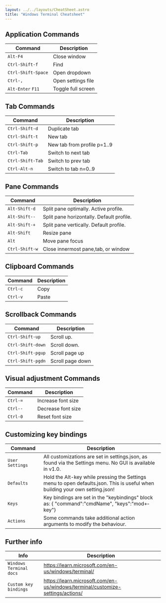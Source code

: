 ```yaml
---
layout: ../../layouts/CheatSheet.astro
title: "Windows Terminal Cheatsheet"
---
```


## Application Commands

| Command              | Description        |
| -------------------- | ------------------ |
| `Alt-F4`             | Close window       |
| `Ctrl-S­hift-f`      | Find               |
| `Ctrl-S­hif­t-Space` | Open dropdown      |
| `Ctrl-,`             | Open settings file |
| `Alt-Enter` `F11`    | Toggle full screen |






## Tab Commands

| Command            | Description                 |
| ------------------ | --------------------------- |
| `Ctrl-S­hift-d`    | Duplicate tab               |
| `Ctrl-S­hift-t`    | New tab                     |
| `Ctrl-S­hift-p`    | New tab from profile p=1..9 |
| `Ctrl-Tab`         | Switch to next tab          |
| `Ctrl-S­hif­t-Tab` | Switch to prev tab          |
| `Ctrl-Alt-n`       | Switch to tab n=0..9        |







## Pane Commands

| Command         | Description                               |
| --------------- | ----------------------------------------- |
| `Alt-Sh­ift-d`  | Split pane optimally. Active profile.     |
| `Alt-Sh­ift--`  | Split pane horizontally. Default profile. |
| `Alt-Sh­ift-+`  | Split pane vertically. Default profile.   |
| `Alt-Shift`     | Resize pane                               |
| `Alt`           | Move pane focus                           |
| `Ctrl-S­hift-w` | Close innermost pane,tab, or window       |






## Clipboard Commands

| Command  | Description |
| -------- | ----------- |
| `Ctrl-c` | Copy        |
| `Ctrl-v` | Paste       |








## Scrollback Commands

| Command             | Description      |
| ------------------- | ---------------- |
| `Ctrl-S­hift-up`    | Scroll up.       |
| `Ctrl-S­hif­t-down` | Scroll down.     |
| `Ctrl-S­hif­t-pgup` | Scroll page up   |
| `Ctrl-S­hif­t-pgdn` | Scroll page down |







## Visual adjustment Commands

| Command  | Description        |
| -------- | ------------------ |
| `Ctrl-=` | Increase font size |
| `Ctrl--` | Decrease font size |
| `Ctrl-0` | Reset font size    |








## Customizing key bindings

| Command             | Description                                                                                                                    |
| ------------------- | ------------------------------------------------------------------------------------------------------------------------------ |
| `User Settings    ` | All custom­iza­tions are set in settin­gs.json, as found via the Settings menu. No GUI is available in v1.0.                   |
| `Defaults`          | Hold the Alt-key while pressing the Settings menu to open defaul­ts.json. This is useful when building your own settin­g.json! |
| `Keys`              | Key bindings are set in the "­key­bin­din­gs" block as: { "­com­man­d":"c­mdN­ame­", "­key­s":"m­od+­key­"}                    |
| `Actions`           | Some commands take additional action arguments to modify the behaviour.                                                        |








## Further info

| Info                    | Description                                                                    |
| ----------------------- | ------------------------------------------------------------------------------ |
| `Windows Terminal docs` | https://learn.microsoft.com/en-us/windows/terminal/                            |
| `Custom key bindings`   | https://learn.microsoft.com/en-us/windows/terminal/customize-settings/actions/ |




